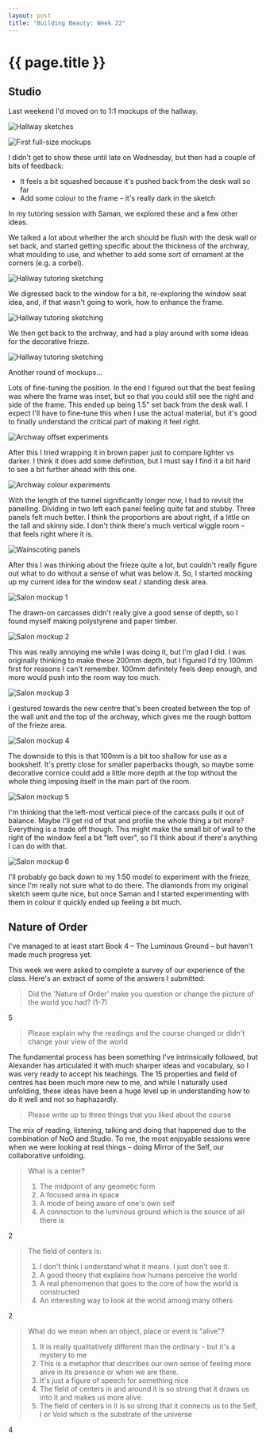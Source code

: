 ```yaml
---
layout: post
title: "Building Beauty: Week 22"
---
```


# {{ page.title }}

## Studio

Last weekend I'd moved on to 1:1 mockups of the hallway.

![Hallway sketches](/images/posts/building-beauty/hallway-sketch.jpg)

![First full-size mockups](/images/posts/building-beauty/hallway-full-size-mockups-1.jpg)

I didn't get to show these until late on Wednesday, but then had a couple of bits of feedback:

* It feels a bit squashed because it's pushed back from the desk wall so far
* Add some colour to the frame – it's really dark in the sketch

In my tutoring session with Saman, we explored these and a few other ideas.

We talked a lot about whether the arch should be flush with the desk wall or set back, and started getting specific about the thickness of the archway, what moulding to use, and whether to add some sort of ornament at the corners (e.g. a corbel).

![Hallway tutoring sketching](/images/posts/building-beauty/hallway-tutoring-1.jpg)

We digressed back to the window for a bit, re-exploring the window seat idea, and, if that wasn't going to work, how to enhance the frame.

![Hallway tutoring sketching](/images/posts/building-beauty/hallway-tutoring-2.jpg)

We then got back to the archway, and had a play around with some ideas for the decorative frieze.

![Hallway tutoring sketching](/images/posts/building-beauty/hallway-tutoring-3.jpg)

Another round of mockups…

Lots of fine-tuning the position. In the end I figured out that the best feeling was where the frame was inset, but so that you could still see the right and side of the frame. This ended up being 1.5" set back from the desk wall. I expect I'll have to fine-tune this when I use the actual material, but it's good to finally understand the critical part of making it feel right.

![Archway offset experiments](/images/posts/building-beauty/archway-offset-experiments.jpg)

After this I tried wrapping it in brown paper just to compare lighter vs darker. I think it does add some definition, but I must say I find it a bit hard to see a bit further ahead with this one.

![Archway colour experiments](/images/posts/building-beauty/archway-white-vs-brown.jpg)

With the length of the tunnel significantly longer now, I had to revisit the panelling. Dividing in two left each panel feeling quite fat and stubby. Three panels felt much better. I think the proportions are about right, if a little on the tall and skinny side. I don't think there's much vertical wiggle room – that feels right where it is.

![Wainscoting panels](/images/posts/building-beauty/wainscoting-panels.jpg)

After this I was thinking about the frieze quite a lot, but couldn't really figure out what to do without a sense of what was below it. So, I started mocking up my current idea for the window seat / standing desk area.

![Salon mockup 1](/images/posts/building-beauty/salon-mockup-1.jpg)

The drawn-on carcasses didn't really give a good sense of depth, so I found myself making polystyrene and paper timber.

![Salon mockup 2](/images/posts/building-beauty/salon-mockup-2.jpg)

This was really annoying me while I was doing it, but I'm glad I did. I was originally thinking to make these 200mm depth, but I figured I'd try 100mm first for reasons I can't remember. 100mm definitely feels deep enough, and more would push into the room way too much.

![Salon mockup 3](/images/posts/building-beauty/salon-mockup-3.jpg)

I gestured towards the new centre that's been created between the top of the wall unit and the top of the archway, which gives me the rough bottom of the frieze area.

![Salon mockup 4](/images/posts/building-beauty/salon-mockup-4.jpg)

The downside to this is that 100mm is a bit too shallow for use as a bookshelf. It's pretty close for smaller paperbacks though, so maybe some decorative cornice could add a little more depth at the top without the whole thing imposing itself in the main part of the room.

![Salon mockup 5](/images/posts/building-beauty/salon-mockup-5.jpg)

I'm thinking that the left-most vertical piece of the carcass pulls it out of balance. Maybe I'll get rid of that and profile the whole thing a bit more? Everything is a trade off though. This might make the small bit of wall to the right of the window feel a bit "left over", so I'll think about if there's anything I can do with that.

![Salon mockup 6](/images/posts/building-beauty/salon-mockup-6.jpg)

I'll probably go back down to my 1:50 model to experiment with the frieze, since I'm really not sure what to do there. The diamonds from my original sketch seem quite nice, but once Saman and I started experimenting with them in colour it quickly ended up feeling a bit much.

## Nature of Order

I've managed to at least start Book 4 – The Luminous Ground – but haven't made much progress yet.

This week we were asked to complete a survey of our experience of the class. Here's an extract of some of the answers I submitted:

> Did the 'Nature of Order' make you question or change the picture of the world you had? (1-7)

5

> Please explain why the readings and the course changed or didn't change your view of the world

The fundamental process has been something I've intrinsically followed, but Alexander has articulated it with much sharper ideas and vocabulary, so I was very ready to accept his teachings. The 15 properties and field of centres has been much more new to me, and while I naturally used unfolding, these ideas have been a huge level up in understanding how to do it well and not so haphazardly.

> Please write up to three things that you liked about the course

The mix of reading, listening, talking and doing that happened due to the combination of NoO and Studio. To me, the most enjoyable sessions were when we were looking at real things – doing Mirror of the Self, our collaborative unfolding.

> What is a center?
>
> 1. The midpoint of any geometic form
> 2. A focused area in space
> 3. A mode of being aware of one's own self
> 4. A connection to the luminous ground which is the source of all there is

2

> The field of centers is:
>
> 1. I don't think I understand what it means. I just don't see it.
> 2. A good theory that explains how humans perceive the world
> 3. A real phenomenon that goes to the core of how the world is constructed
> 4. An interesting way to look at the world among many others

2

> What do we mean when an object, place or event is "alive"?
>
> 1. It is really qualitatively different than the ordinary - but it's a mystery to me
> 2. This is a metaphor that describes our own sense of feeling more alive in its presence or when we are there.
> 3. It's just a figure of speech for something nice
> 4. The field of centers in and around it is so strong that it draws us into it and makes us more alive.
> 5. The field of centers in it is so strong that it connects us to the Self, I or Void which is the substrate of the universe

4

